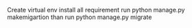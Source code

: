 Create virtual env
install all requirement
run python manage.py makemigartion
than run python manage.py migrate

